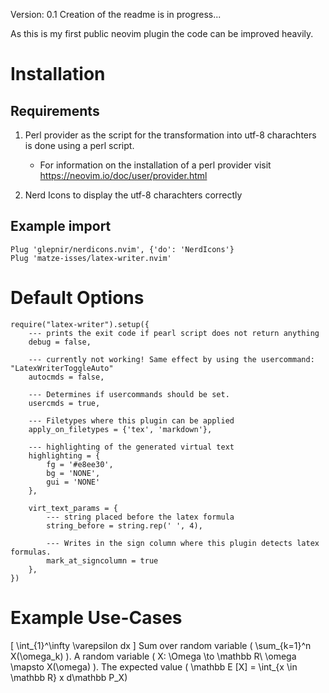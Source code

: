 Version: 0.1
Creation of the readme is in progress...

As this is my first public neovim plugin the code can be improved heavily.


# Installation
## Requirements

1. Perl provider as the script for the transformation into utf-8 charachters is done using a perl script.
    - For information on the installation of a perl provider visit https://neovim.io/doc/user/provider.html

2. Nerd Icons to display the utf-8 charachters correctly

## Example import
```
Plug 'glepnir/nerdicons.nvim', {'do': 'NerdIcons'}
Plug 'matze-isses/latex-writer.nvim'
```

    

# Default Options 

```
require("latex-writer").setup({
    --- prints the exit code if pearl script does not return anything
    debug = false,

    --- currently not working! Same effect by using the usercommand: "LatexWriterToggleAuto"
    autocmds = false,

    --- Determines if usercommands should be set.
    usercmds = true,

    --- Filetypes where this plugin can be applied
    apply_on_filetypes = {'tex', 'markdown'},

    --- highlighting of the generated virtual text
    highlighting = {
        fg = '#e8ee30',
        bg = 'NONE',
        gui = 'NONE'
    },

    virt_text_params = {
        --- string placed before the latex formula
        string_before = string.rep(' ', 4),

        --- Writes in the sign column where this plugin detects latex formulas.
        mark_at_signcolumn = true
    },
})
```


# Example Use-Cases

\[
    \int_{1}^\infty \varepsilon dx
\]
Sum over random variable \( \sum_{k=1}^n X(\omega_k) \). A random variable \( X: \Omega \to \mathbb R\\ \omega \mapsto X(\omega) \). 
The expected value \( \mathbb E [X] = \int_{x \in \mathbb R} x d\mathbb P_X\)

